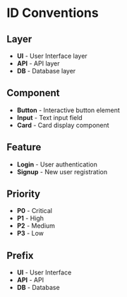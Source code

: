 # ID Conventions

## Layer

- **UI** - User Interface layer
- **API** - API layer
- **DB** - Database layer

## Component

- **Button** - Interactive button element
- **Input** - Text input field
- **Card** - Card display component

## Feature

- **Login** - User authentication
- **Signup** - New user registration

## Priority

- **P0** - Critical
- **P1** - High
- **P2** - Medium
- **P3** - Low

## Prefix

- **UI** - User Interface
- **API** - API
- **DB** - Database
